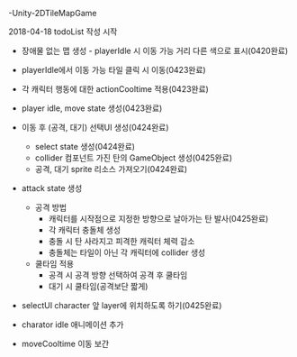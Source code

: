 -Unity-2DTileMapGame

2018-04-18 todoList 작성 시작
- 장애물 없는 맵 생성
​- playerIdle 시 이동 가능 거리 다른 색으로 표시(0420완료)
- playerIdle에서 이동 가능 타일 클릭 시 이동(0423완료)
- 각 캐릭터 행동에 대한 actionCooltime 적용(0423완료)
- player idle, move state 생성(0423완료)
- 이동 후 (공격, 대기) 선택UI 생성(0424완료)
  - select state 생성(0424완료)
  - collider 컴포넌트 가진 탄의 GameObject 생성(0425완료)
  - 공격, 대기 sprite 리소스 가져오기(0424완료)
- attack state 생성
  - 공격 방법
    - 캐릭터를 시작점으로 지정한 방향으로 날아가는 탄 발사(0425완료)
    - 각 캐릭터 충돌체 생성
    - 충돌 시 탄 사라지고 피격한 캐릭터 체력 감소
    - 충돌체는 타일이 아닌 각 캐릭터에 collider 생성
  - 쿨타임 적용
    - 공격 시 공격 방향 선택하여 공격 후 쿨타임
    - 대기 시 쿨타임(공격보단 짧게)
- selectUI character 앞 layer에 위치하도록 하기(0425완료)


- charator idle 애니메이션 추가
- moveCooltime 이동 보간

